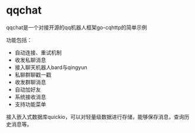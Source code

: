 # qqchat

qqchat是一个对接开源的qq机器人框架go-cqhttp的简单示例

功能包括：

* 自动连接、重试机制
* 收发私聊消息
* 接入聊天机器人bard与qingyun
* 私聊群聊戳一戳
* 收发群聊消息
* 自动加好友
* 系统接收消息
* 支持功能菜单

接入嵌入式数据库quickio，可以对轻量级数据进行存储，能够保存消息，查询历史消息等。
